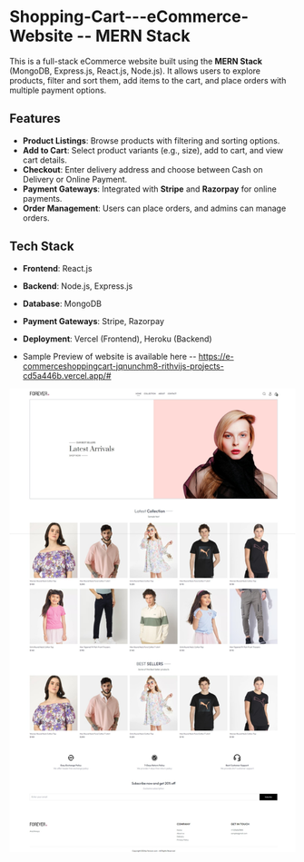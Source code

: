 # Shopping-Cart---eCommerce-Website -- MERN Stack


This is a full-stack eCommerce website built using the **MERN Stack** (MongoDB, Express.js, React.js, Node.js). It allows users to explore products, filter and sort them, add items to the cart, and place orders with multiple payment options.

## Features

- **Product Listings**: Browse products with filtering and sorting options.
- **Add to Cart**: Select product variants (e.g., size), add to cart, and view cart details.
- **Checkout**: Enter delivery address and choose between Cash on Delivery or Online Payment.
- **Payment Gateways**: Integrated with **Stripe** and **Razorpay** for online payments.
- **Order Management**: Users can place orders, and admins can manage orders.
  
## Tech Stack

- **Frontend**: React.js
- **Backend**: Node.js, Express.js
- **Database**: MongoDB
- **Payment Gateways**: Stripe, Razorpay
- **Deployment**: Vercel (Frontend), Heroku (Backend)

- Sample Preview of website is available here -- https://e-commerceshoppingcart-jqnunchm8-rithvijs-projects-cd5a446b.vercel.app/#

![App Preview](./app-preview.jpeg)
